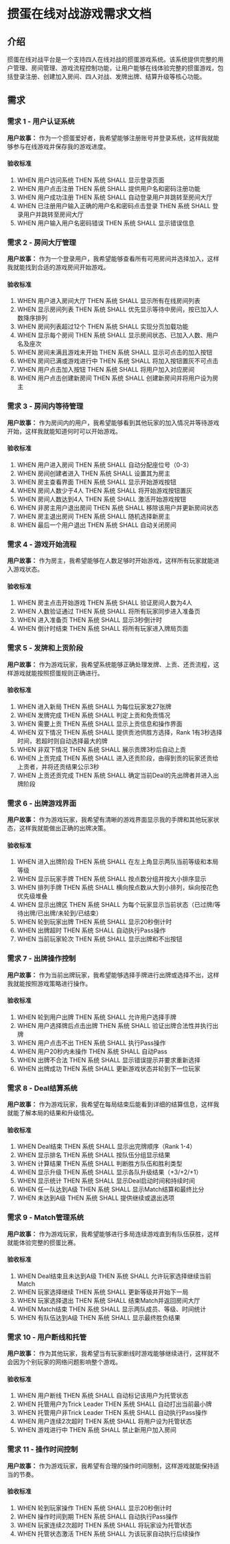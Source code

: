 # 掼蛋在线对战游戏需求文档

## 介绍

掼蛋在线对战平台是一个支持四人在线对战的掼蛋游戏系统。该系统提供完整的用户管理、房间管理、游戏流程控制功能，让用户能够在线体验完整的掼蛋游戏，包括登录注册、创建加入房间、四人对战、发牌出牌、结算升级等核心功能。

## 需求

### 需求 1 - 用户认证系统

**用户故事：** 作为一个掼蛋爱好者，我希望能够注册账号并登录系统，这样我就能够参与在线游戏并保存我的游戏进度。

#### 验收标准

1. WHEN 用户访问系统 THEN 系统 SHALL 显示登录页面
2. WHEN 用户点击注册 THEN 系统 SHALL 提供用户名和密码注册功能
3. WHEN 用户成功注册 THEN 系统 SHALL 自动登录用户并跳转至房间大厅
4. WHEN 已注册用户输入正确的用户名和密码点击登录 THEN 系统 SHALL 登录用户并跳转至房间大厅
5. WHEN 用户输入用户名密码错误 THEN 系统 SHALL 显示错误信息


### 需求 2 - 房间大厅管理

**用户故事：** 作为一个登录用户，我希望能够查看所有可用房间并选择加入，这样我就能找到合适的游戏房间开始游戏。

#### 验收标准

1. WHEN 用户进入房间大厅 THEN 系统 SHALL 显示所有在线房间列表
2. WHEN 显示房间列表 THEN 系统 SHALL 优先显示等待中房间，按已加入人数降序排列
3. WHEN 房间列表超过12个 THEN 系统 SHALL 实现分页加载功能
4. WHEN 显示每个房间 THEN 系统 SHALL 显示房间状态、已加入人数、用户名及座次
5. WHEN 房间未满且游戏未开始 THEN 系统 SHALL 显示可点击的加入按钮
6. WHEN 房间已满或游戏进行中 THEN 系统 SHALL 将加入按钮置灰不可点击
7. WHEN 用户点击加入按钮 THEN 系统 SHALL 将用户加入对应房间
8. WHEN 用户点击创建新房间 THEN 系统 SHALL 创建新房间并将用户设为房主


### 需求 3 - 房间内等待管理

**用户故事：** 作为房间内的用户，我希望能够看到其他玩家的加入情况并等待游戏开始，这样我就能知道何时可以开始游戏。

#### 验收标准

1. WHEN 用户进入房间 THEN 系统 SHALL 自动分配座位号（0-3）
2. WHEN 房间创建者进入 THEN 系统 SHALL 设置其为房主
3. WHEN 房主查看界面 THEN 系统 SHALL 显示开始游戏按钮
4. WHEN 房间人数少于4人 THEN 系统 SHALL 将开始游戏按钮置灰
5. WHEN 房间人数达到4人 THEN 系统 SHALL 激活开始游戏按钮
6. WHEN 非房主用户退出房间 THEN 系统 SHALL 移除该用户并更新房间状态
7. WHEN 房主退出房间 THEN 系统 SHALL 随机选择新房主
8. WHEN 最后一个用户退出 THEN 系统 SHALL 自动关闭房间


### 需求 4 - 游戏开始流程

**用户故事：** 作为房主，我希望能够在人数足够时开始游戏，这样所有玩家就能进入游戏状态。

#### 验收标准

1. WHEN 房主点击开始游戏 THEN 系统 SHALL 验证房间人数为4人
2. WHEN 人数验证通过 THEN 系统 SHALL 将所有玩家同步进入准备页
3. WHEN 进入准备页 THEN 系统 SHALL 显示3秒倒计时
4. WHEN 倒计时结束 THEN 系统 SHALL 将所有玩家进入牌局页面


### 需求 5 - 发牌和上贡阶段

**用户故事：** 作为游戏玩家，我希望系统能够正确处理发牌、上贡、还贡流程，这样游戏就能按照掼蛋规则正确进行。

#### 验收标准

1. WHEN 进入新局 THEN 系统 SHALL 为每位玩家发27张牌
2. WHEN 发牌完成 THEN 系统 SHALL 判定上贡和免贡情况
3. WHEN 需要上贡 THEN 系统 SHALL 显示上贡信息和操作界面
4. WHEN 双下情况 THEN 系统 SHALL 提供贡池供胜方选择，Rank 1有3秒选择时间，若超时则自动选择最大的牌
5. WHEN 非双下情况 THEN 系统 SHALL 展示贡牌3秒后自动上贡
6. WHEN 上贡完成 THEN 系统 SHALL 进入还贡阶段，由得到贡的玩家还贡给上贡者，并将还贡结果公示3秒
7. WHEN 上贡还贡完成 THEN 系统 SHALL 确定当前Deal的先出牌者并进入出牌阶段


### 需求 6 - 出牌游戏界面

**用户故事：** 作为游戏玩家，我希望有清晰的游戏界面显示我的手牌和其他玩家状态，这样我就能做出正确的出牌决策。

#### 验收标准

1. WHEN 进入出牌阶段 THEN 系统 SHALL 在左上角显示两队当前等级和本局等级
2. WHEN 显示玩家手牌 THEN 系统 SHALL 按点数分组并按大小排序显示
3. WHEN 排列手牌 THEN 系统 SHALL 横向按点数从大到小排列，纵向按花色优先级堆叠
4. WHEN 显示出牌区 THEN 系统 SHALL 为每个玩家显示当前状态（已过牌/等待出牌/已出牌/未轮到/已结束）
5. WHEN 轮到玩家出牌 THEN 系统 SHALL 显示20秒倒计时
6. WHEN 出牌超时 THEN 系统 SHALL 自动执行Pass操作
7. WHEN 当前玩家轮次 THEN 系统 SHALL 显示出牌和不出按钮


### 需求 7 - 出牌操作控制

**用户故事：** 作为当前出牌玩家，我希望能够选择手牌进行出牌或选择不出，这样我就能按照游戏策略进行操作。

#### 验收标准

1. WHEN 轮到用户出牌 THEN 系统 SHALL 允许用户选择手牌
2. WHEN 用户选择牌后点击出牌 THEN 系统 SHALL 验证出牌合法性并执行出牌
3. WHEN 用户点击不出 THEN 系统 SHALL 执行Pass操作
4. WHEN 用户20秒内未操作 THEN 系统 SHALL 自动Pass
5. WHEN 出牌不合法 THEN 系统 SHALL 显示错误提示并要求重新选择
6. WHEN 出牌成功 THEN 系统 SHALL 更新游戏状态并轮到下一位玩家


### 需求 8 - Deal结算系统

**用户故事：** 作为游戏玩家，我希望在每局结束后能看到详细的结算信息，这样我就能了解本局的结果和升级情况。

#### 验收标准

1. WHEN Deal结束 THEN 系统 SHALL 显示出完牌顺序（Rank 1-4）
2. WHEN 显示排名 THEN 系统 SHALL 按队伍分组显示结果
3. WHEN 计算结果 THEN 系统 SHALL 判断胜方队伍和胜利类型
4. WHEN 显示升级 THEN 系统 SHALL 显示各队升级结果（+3/+2/+1）
5. WHEN 显示统计 THEN 系统 SHALL 显示Deal启动时间和持续时间
6. WHEN 任一队达到A级 THEN 系统 SHALL 显示Match结算和最终比分
7. WHEN 未达到A级 THEN 系统 SHALL 提供继续或退出选项

### 需求 9 - Match管理系统

**用户故事：** 作为游戏玩家，我希望能够进行多局连续游戏直到有队伍获胜，这样就能体验完整的掼蛋比赛。

#### 验收标准

1. WHEN Deal结束且未达到A级 THEN 系统 SHALL 允许玩家选择继续当前Match
2. WHEN 玩家选择继续 THEN 系统 SHALL 更新等级并开始下一局
3. WHEN 玩家选择退出 THEN 系统 SHALL 结束Match并返回房间大厅
4. WHEN Match结束 THEN 系统 SHALL 显示两队成员、等级、时间统计
5. WHEN 有队伍达到A级 THEN 系统 SHALL 显示最终胜负结果

### 需求 10 - 用户断线和托管

**用户故事：** 作为其他玩家，我希望当有玩家断线时游戏能够继续进行，这样就不会因为个别玩家的网络问题影响整个游戏。

#### 验收标准

1. WHEN 用户断线 THEN 系统 SHALL 自动标记该用户为托管状态
2. WHEN 托管用户为Trick Leader THEN 系统 SHALL 自动打出当前最小牌
3. WHEN 托管用户非Trick Leader THEN 系统 SHALL 自动执行Pass操作
4. WHEN 用户连续2次超时 THEN 系统 SHALL 将用户设为托管状态
5. WHEN 游戏进行中 THEN 系统 SHALL 禁止新用户加入房间

### 需求 11 - 操作时间控制

**用户故事：** 作为游戏玩家，我希望有合理的操作时间限制，这样游戏就能保持适当的节奏。

#### 验收标准

1. WHEN 轮到玩家操作 THEN 系统 SHALL 显示20秒倒计时
2. WHEN 操作时间到期 THEN 系统 SHALL 自动执行Pass操作
3. WHEN 玩家连续2次超时 THEN 系统 SHALL 将玩家设为托管状态
4. WHEN 托管状态激活 THEN 系统 SHALL 为该玩家自动执行后续操作